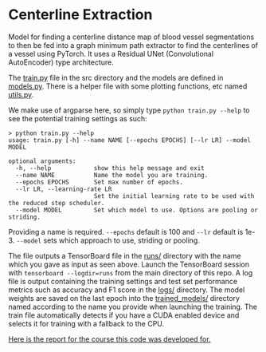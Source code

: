 # Centerline Extraction

Model for finding a centerline distance map of blood vessel segmentations to then be fed into a graph minimum path extractor to find the centerlines of a vessel using PyTorch. It uses a Residual UNet (Convolutional AutoEncoder) type architecture.

The [train.py](src/train.py) file in the src directory and the models are defined in [models.py](src/models.py). There is a helper file with some plotting functions,
etc named [utils.py](src/utils.py).

We make use of argparse here, so simply type ``` python train.py --help ``` to see the potential training settings as such:

```shell
> python train.py --help
usage: train.py [-h] --name NAME [--epochs EPOCHS] [--lr LR] --model MODEL

optional arguments:
  -h, --help            show this help message and exit
  --name NAME           Name the model you are training.
  --epochs EPOCHS       Set max number of epochs.
  --lr LR, --learning-rate LR
                        Set the initial learning rate to be used with the reduced step scheduler.
  --model MODEL         Set which model to use. Options are pooling or striding.
```

Providing a name is required. ```--epochs``` default is 100 and ```--lr``` default is 1e-3. ```--model``` sets which approach to use, striding or pooling.

The file outputs a TensorBoard file in the [runs/](runs) directory with the name which you gave as input as seen above. Launch the TensorBoard session with ```tensorboard --logdir=runs``` from the main directory of this repo. A log file is output containing the training settings and test set performance metrics such as accuracy and F1 score in the [logs/](logs) directory. The model weights are saved on the last epoch into the [trained_models/](trained_models) directory named according to the name you provide when launching the training. The train file automatically detects if you have a CUDA enabled device and selects it for training with a fallback to the CPU.

[Here is the report for the course this code was developed for.](report/kyle_beggs_report.pdf)
